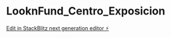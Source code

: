 # LooknFund_Centro_Exposicion

[Edit in StackBlitz next generation editor ⚡️](https://stackblitz.com/~/github.com/DarioMR1/LooknFund_Centro_Exposicion)